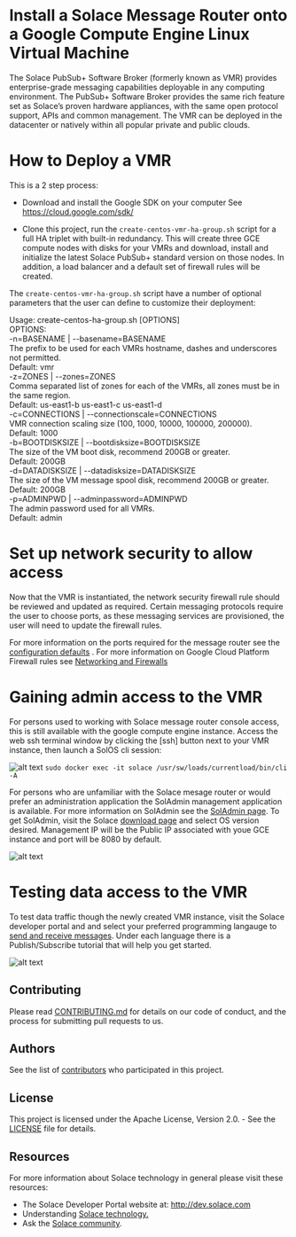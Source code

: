 # Install a Solace Message Router onto a Google Compute Engine Linux Virtual Machine

The Solace PubSub+ Software Broker (formerly known as VMR) provides enterprise-grade messaging capabilities deployable in any computing environment. The PubSub+ Software Broker provides the same rich feature set as Solace’s proven hardware appliances, with the same open protocol support, APIs and common management. The VMR can be deployed in the datacenter or natively within all popular private and public clouds.

# How to Deploy a VMR
This is a 2 step process:

* Download and install the Google SDK on your computer
See https://cloud.google.com/sdk/

* Clone this project, run the `create-centos-vmr-ha-group.sh` script for a full HA triplet with built-in redundancy.
This will create three GCE compute nodes with disks for your VMRs and download, install and initialize the latest Solace PubSub+ standard version on those nodes.  In addition, a load balancer and a default set of firewall rules will be created.

The `create-centos-vmr-ha-group.sh` script have a number of optional parameters that the user can define to customize their deployment:

Usage:  create-centos-ha-group.sh [OPTIONS]<br/>
OPTIONS:<br/>
    -n=BASENAME | --basename=BASENAME<br/>
    The prefix to be used for each VMRs hostname, dashes and underscores not permitted.<br/>
    Default:  vmr<br/>
   -z=ZONES | --zones=ZONES<br/>
   Comma separated list of zones for each of the VMRs, all zones must be in the same region.<br/>
   Default:  us-east1-b us-east1-c us-east1-d<br/>
   -c=CONNECTIONS | --connectionscale=CONNECTIONS<br/>
   VMR connection scaling size (100, 1000, 10000, 100000, 200000).<br/>
   Default:  1000<br/>
   -b=BOOTDISKSIZE | --bootdisksize=BOOTDISKSIZE<br/>
   The size of the VM boot disk, recommend 200GB or greater.<br/>
   Default:  200GB<br/>
   -d=DATADISKSIZE | --datadisksize=DATADISKSIZE<br/>
   The size of the VM message spool disk, recommend 200GB or greater.<br/>
   Default:  200GB<br/>
   -p=ADMINPWD | --adminpassword=ADMINPWD<br/>
   The admin password used for all VMRs.<br/>
   Default:  admin<br/>


# Set up network security to allow access
Now that the VMR is instantiated, the network security firewall rule should be reviewed and updated as required.  Certain messaging protocols require the user to choose ports, as these messaging services are provisioned, the user will need to update the firewall rules.

For more information on the ports required for the message router see the [configuration defaults](http://docs.solace.com/Solace-VMR-Set-Up/VMR-Configuration-Defaults.htm)
. For more information on Google Cloud Platform Firewall rules see [Networking and Firewalls](https://cloud.google.com/compute/docs/networks-and-firewalls)

# Gaining admin access to the VMR

For persons used to working with Solace message router console access, this is still available with the google compute engine instance.  Access the web ssh terminal window by clicking the [ssh] button next to your VMR instance,  then launch a SolOS cli session:

![alt text](https://raw.githubusercontent.com/SolaceLabs/solace-gcp-quickstart/master/images/gce_console.png "GCE console with SolOS cli")
`sudo docker exec -it solace /usr/sw/loads/currentload/bin/cli -A`

For persons who are unfamiliar with the Solace mesage router or would prefer an administration application the SolAdmin management application is available.  For more information on SolAdmin see the [SolAdmin page](http://dev.solace.com/tech/soladmin/).  To get SolAdmin, visit the Solace [download page](http://dev.solace.com/downloads/) and select OS version desired.  Management IP will be the Public IP associated with youe GCE instance and port will be 8080 by default.

![alt text](https://raw.githubusercontent.com/SolaceLabs/solace-gcp-quickstart/master/images/gce_soladmin.png "soladmin connection to gce")

# Testing data access to the VMR

To test data traffic though the newly created VMR instance, visit the Solace developer portal and and select your preferred programming langauge to [send and receive messages](http://dev.solace.com/get-started/send-receive-messages/). Under each language there is a Publish/Subscribe tutorial that will help you get started.

![alt text](https://raw.githubusercontent.com/SolaceLabs/solace-gcp-quickstart/master/images/solace_tutorial.png "getting started publish/subscribe")

## Contributing

Please read [CONTRIBUTING.md](CONTRIBUTING.md) for details on our code of conduct, and the process for submitting pull requests to us.

## Authors

See the list of [contributors](https://github.com/SolaceLabs/solace-gcp-quickstart/graphs/contributors) who participated in this project.

## License

This project is licensed under the Apache License, Version 2.0. - See the [LICENSE](LICENSE) file for details.

## Resources

For more information about Solace technology in general please visit these resources:

- The Solace Developer Portal website at: http://dev.solace.com
- Understanding [Solace technology.](http://dev.solace.com/tech/)
- Ask the [Solace community](http://dev.solace.com/community/).
